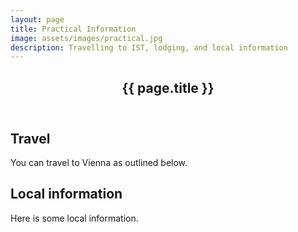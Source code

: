 ```yaml
---
layout: page
title: Practical Information
image: assets/images/practical.jpg
description: Travelling to IST, lodging, and local information
---
```


<div id="main" class="alt">

<section id="one">

<div class="inner">
<header class="major">
<h1> {{ page.title }} </h1>
</header>


<h2>Travel</h2>

<p>
You can travel to Vienna as outlined below.
</p>

<h2>Local information</h2>
<p>
Here is some local information.
</p>

</div>
</section>

</div>
